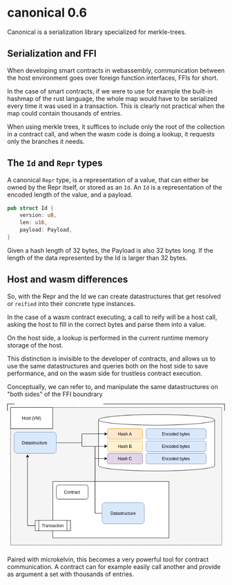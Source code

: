 # canonical 0.6

Canonical is a serialization library specialized for merkle-trees.

## Serialization and FFI

When developing smart contracts in webassembly, communication between the host environment goes over foreign function interfaces, FFIs for short.

In the case of smart contracts, if we were to use for example the built-in hashmap of the rust language, the whole map would have to be serialized every time it was used in a transaction. This is clearly not practical when the map could contain thousands of entries.

When using merkle trees, it suffices to include only the root of the collection in a contract call, and when the wasm code is doing a lookup, it requests only the branches it needs.

## The `Id` and `Repr` types

A canonical `Repr` type, is a representation of a value, that can either be owned by the Repr itself, or stored as an `Id`. An `Id` is a representation of the encoded length of the value, and a payload.

```rust
pub struct Id {
    version: u8,
    len: u16,
    payload: Payload,
}
```

Given a hash length of 32 bytes, the Payload is also 32 bytes long. If the length of the data represented by the Id is larger than 32 bytes.

## Host and wasm differences

So, with the Repr and the Id we can create datastructures that get resolved or `reified` into their concrete type instances.

In the case of a wasm contract executing, a call to reify will be a host call, asking the host to fill in the correct bytes and parse them into a value.

On the host side, a lookup is performed in the current runtime memory storage of the host.

This distinction is invisible to the developer of contracts, and allows us to use the same datastructures and queries both on the host side to save performance, and on the wasm side for trustless contract execution.

Conceptually, we can refer to, and manipulate the same datastructures on "both sides" of the FFI boundrary

![A visual representation of the Host and Contract relations](host.png "Host/contract structure")

Paired with microkelvin, this becomes a very powerful tool for contract communication. A contract can for example easily call another and provide as argument a set with thousands of entries.



